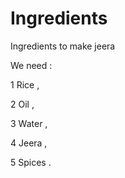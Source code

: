# Ingredients

Ingredients to make jeera

We need :

1 Rice ,

2 Oil ,

3 Water ,

4 Jeera ,

5 Spices .
